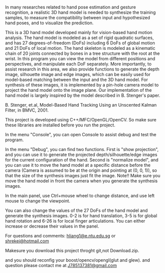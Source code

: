 In many researches related to hand pose estimation and gesture recognition, a realistic 3D hand model is needed to synthesize the training samples, to measure the compatibility between input and hypothesized hand poses, and to visualize the prediction. 

This is a 3D hand model developed mainly for vision-based hand motion analysis. The hand model is modeled as a set of rigid quadratic surfaces, and has 27 degrees-of-freedom (DoFs) including 6 DoFs of global motion and 21 DoFs of local motion. The hand skeleton is modeled as a kinematic chain of 20 joints connected by bones in a tree structure with the root at the wrist. In this program you can view the model from different positions and perspectives, and manipulate each DoF separately. More importantly, to assist research in this area, we also provide functions to generate the depth image, silhouette image and edge images, which can be easily used for model-based matching between the input and the 3D hand model. For synthesis of these images, it is implemented by a pin-hole camera model to project the hand model onto the image plane. Our implementation of the hand model is largely inspired by the model described in B. Stenger's paper. 

B. Stenger, et.al, Model-Based Hand Tracking Using an Unscented Kalman Filter, in BMVC, 2001.

This project is developed using C++/MFC/OpenGL/OpenCV. So make sure these libraries are installed before you run the project. 

In the menu "Console", you can open Console to assist debug and test the program. 

In the menu "Debug", you can find two functions. First is "show projection", and you can use it to generate the projected depth/silhouette/edge images for the current configuration of the hand. Second is "normalize model", and you can use it to move the hand model at a specific distance before the camera (Camera is assumed to be at the origin and pointing at (0, 0, 1)), so that the size of the synthesis images just fit the image. Note!! Make sure you move the hand model in front the camera when you generate the synthesis images.  

In the main panel, use Ctrl+mouse wheel to change distance, and use left mouse to change the viewpoint. 

You can also change the values of the 27 DoFs of the hand model and generate the synthesis images. 0-2 is for hand translation, 3-5 is for global hand rotation and 6-26 is for local finger articulations. You can either increase or decrease their values in the panel. 

For questions and comments: hliang1@e.ntu.edu.sg or shrekei@hotmail.com



Makesure you download this project throght git,not Download.zip.

and you should reconfig your boost/opencv/opengl(glut and glew).
and question please contact me at J785137381@gmail.com